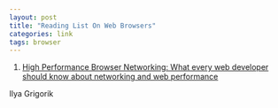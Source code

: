 ```yaml
---
layout: post
title: "Reading List On Web Browsers"
categories: link
tags: browser
---
```


1. [High Performance Browser Networking: What every web developer should know about networking and web performance](http://astore.amazon.com/possiboutpos-20/detail/1449344763)

 Ilya Grigorik